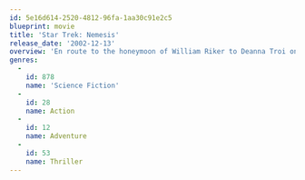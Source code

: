 ```yaml
---
id: 5e16d614-2520-4812-96fa-1aa30c91e2c5
blueprint: movie
title: 'Star Trek: Nemesis'
release_date: '2002-12-13'
overview: 'En route to the honeymoon of William Riker to Deanna Troi on her home planet of Betazed, Captain Jean-Luc Picard and the crew of the U.S.S. Enterprise receives word from Starfleet that a coup has resulted in the installation of a new Romulan political leader, Shinzon, who claims to seek peace with the human-backed United Federation of Planets. Once in enemy territory, the captain and his crew make a startling discovery: Shinzon is human, a slave from the Romulan sister planet of Remus, and has a secret, shocking relationship to Picard himself.'
genres:
  -
    id: 878
    name: 'Science Fiction'
  -
    id: 28
    name: Action
  -
    id: 12
    name: Adventure
  -
    id: 53
    name: Thriller
---
```

